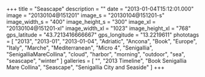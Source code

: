 +++
title = "Seascape"
description = ""
date = "2013-01-04T15:12:01.000"
image = "20130104@151201"
image_s = "20130104@151201-s"
image_width_s = "400"
image_height_s = "300"
image_xl = "20130104@151201-xl"
image_width_xl = "1023"
image_height_xl = "768"
gps_latitude = "43.7213416666667"
gps_longitude = "13.2219611"
phototags = [ "2013", "2013-01", "2013-01-04", "Adriatic", "Ancona", "Book", "Europe", "Italy", "Marche", "Mediterranean", "Micro 4", "Senigallia", "SenigalliaMareCollina", "cloud", "harbor", "morning", "outdoor", "sea", "seascape", "winter" ]
galleries = [ "", "2013 Timeline", "Book Senigallia Mare Collina", "Seascape", "Senigallia City and Seaside" ]
+++
